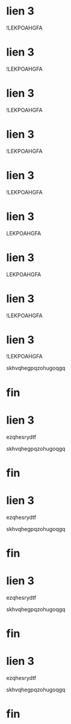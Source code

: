# lien 3
!LEKPOAHGFA# lien 3
!LEKPOAHGFA# lien 3
!LEKPOAHGFA# lien 3
!LEKPOAHGFA# lien 3
!LEKPOAHGFA# lien 3
LEKPOAHGFA# lien 3
LEKPOAHGFA# lien 3
!LEKPOAHGFA# lien 3
!LEKPOAHGFA

skhvqhegpqzohugoqgq
# fin# lien 3
ezqhesrydtf

skhvqhegpqzohugoqgq
# fin# lien 3
ezqhesrydtf

skhvqhegpqzohugoqgq
# fin# lien 3
ezqhesrydtf

skhvqhegpqzohugoqgq
# fin# lien 3
ezqhesrydtf

skhvqhegpqzohugoqgq
# fin